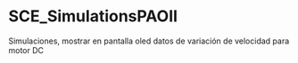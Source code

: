 # SCE_SimulationsPAOII
Simulaciones, mostrar en pantalla oled datos de variación de velocidad para motor DC
